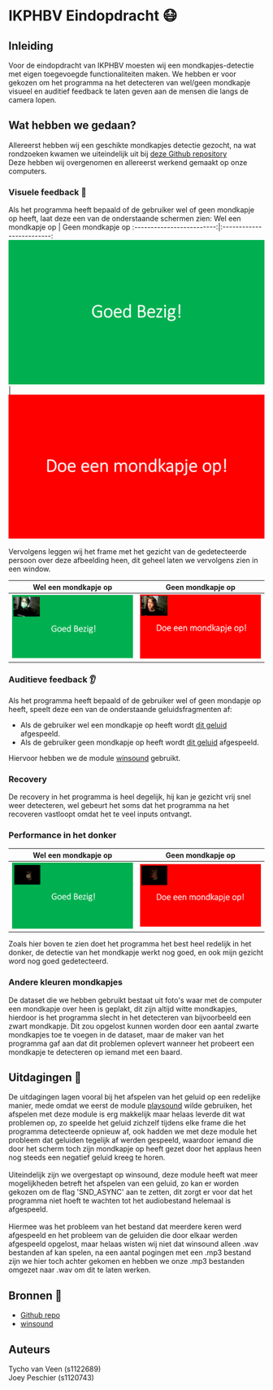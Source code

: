 # IKPHBV Eindopdracht :mask:


## Inleiding 
Voor de eindopdracht van IKPHBV moesten wij een mondkapjes-detectie met eigen toegevoegde functionaliteiten maken.
We hebben er voor gekozen om het programma na het detecteren van wel/geen mondkapje visueel en auditief feedback te laten geven aan de mensen die langs de camera lopen.

## Wat hebben we gedaan?
Allereerst hebben wij een geschikte mondkapjes detectie gezocht, na wat rondzoeken kwamen we uiteindelijk uit bij [deze Github repository](https://github.com/its-harshil/face-mask-detector/tree/master) <br>
Deze hebben wij overgenomen en allereerst werkend gemaakt op onze computers.


### Visuele feedback :eyes:
Als het programma heeft bepaald of de gebruiker wel of geen mondkapje op heeft, laat deze een van de onderstaande schermen zien:
Wel een mondkapje op       |  Geen mondkapje op
:-------------------------:|:-------------------------:
![](./Programma/groen.png)             |  ![](./Programma/rood.png)


Vervolgens leggen wij het frame met het gezicht van de gedetecteerde persoon over deze afbeelding heen, dit geheel laten we vervolgens zien in een window.

Wel een mondkapje op       |  Geen mondkapje op
:------------------------------------------------:|:------------------------------------------------:
![](./readme-afbeeldingen/groen_voorbeeld.png)      |  ![](./readme-afbeeldingen/rood_voorbeeld.png)  


### Auditieve feedback :ear:
Als het programma heeft bepaald of de gebruiker wel of geen mondapje op heeft, speelt deze een van de onderstaande geluidsfragmenten af:
<br>
* Als de gebruiker wel een mondkapje op heeft wordt [dit geluid](https://drive.google.com/file/d/1yFaovLgFu52kqvrA31P-WKFD5xyCLCua/view?usp=sharing) afgespeeld.
* Als de gebruiker geen mondkapje op heeft wordt [dit geluid](https://drive.google.com/file/d/18Kpk6sc696pDC5RA8c_lALSj8hmwShi0/view?usp=sharing) afgespeeld. <br>

Hiervoor hebben we de module [winsound](https://docs.python.org/3/library/winsound.html) gebruikt.


### Recovery
De recovery in het programma is heel degelijk, hij kan je gezicht vrij snel weer detecteren, wel gebeurt het soms dat het programma na het recoveren vastloopt omdat het te veel inputs ontvangt.

### Performance in het donker
Wel een mondkapje op       |  Geen mondkapje op
:------------------------------------------------:|:------------------------------------------------:
![](./readme-afbeeldingen/donker_voorbeeld.png)      |  ![](./readme-afbeeldingen/donker_voorbeeld_rood.png)  

Zoals hier boven te zien doet het programma het best heel redelijk in het donker, de detectie van het mondkapje werkt nog goed, en ook mijn gezicht word nog goed gedetecteerd.

### Andere kleuren mondkapjes
De dataset die we hebben gebruikt bestaat uit foto's waar met de computer een mondkapje over heen is geplakt, dit zijn altijd witte mondkapjes, hierdoor is het programma slecht in het detecteren van bijvoorbeeld een zwart mondkapje. Dit zou opgelost kunnen worden door een aantal zwarte mondkapjes toe te voegen in de dataset, maar de maker van het programma gaf aan dat dit problemen oplevert wanneer het probeert een mondkapje te detecteren op iemand met een baard.



## Uitdagingen :muscle:
De uitdagingen lagen vooral bij het afspelen van het geluid op een redelijke manier, mede omdat we eerst de module [playsound](https://pypi.org/project/playsound/) wilde gebruiken, het afspelen met deze module is erg makkelijk maar helaas leverde dit wat problemen op, zo speelde het geluid zichzelf tijdens elke frame die het programma detecteerde opnieuw af, ook hadden we met deze module het probleem dat geluiden tegelijk af werden gespeeld, waardoor iemand die door het scherm toch zijn mondkapje op heeft gezet door het applaus heen nog steeds een negatief geluid kreeg te horen.<br><br>
Uiteindelijk zijn we overgestapt op winsound, deze module heeft wat meer mogelijkheden betreft het afspelen van een geluid, zo kan er worden gekozen om de flag 'SND_ASYNC' aan te zetten, dit zorgt er voor dat het programma niet hoeft te wachten tot het audiobestand helemaal is afgespeeld. <br><br>
Hiermee was het probleem van het bestand dat meerdere keren werd afgespeeld en het probleem van de geluiden die door elkaar werden afgespeeld opgelost, maar helaas wisten wij niet dat winsound alleen .wav bestanden af kan spelen, na een aantal pogingen met een .mp3 bestand zijn we hier toch achter gekomen en hebben we onze .mp3 bestanden omgezet naar .wav om dit te laten werken.



## Bronnen :bookmark_tabs:
* [Github repo](https://github.com/its-harshil/face-mask-detector/tree/master)
* [winsound](https://docs.python.org/3/library/winsound.html)

## Auteurs
Tycho van Veen (s1122689)<br>
Joey Peschier (s1120743)

